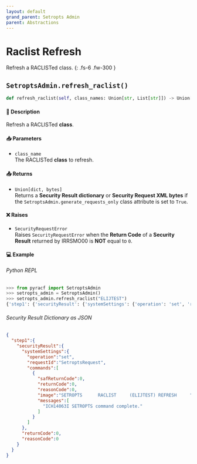 ```yaml
---
layout: default
grand_parent: Setropts Admin
parent: Abstractions
---
```


# Raclist Refresh

Refresh a RACLISTed class.
{: .fs-6 .fw-300 }

## `SetroptsAdmin.refresh_raclist()`

```python
def refresh_raclist(self, class_names: Union[str, List[str]]) -> Union[dict, bytes]:
```

#### 📄 Description

Refresh a RACLISTed **class**.

#### 📥 Parameters
* `class_name`<br>
  The RACLISTed **class** to refresh.

#### 📤 Returns
* `Union[dict, bytes]`<br>
  Returns a **Security Result dictionary** or **Security Request XML bytes** if the `SetroptsAdmin.generate_requests_only` class attribute is set to `True`.

#### ❌ Raises
* `SecurityRequestError`<br>
  Raises `SecurityRequestError` when the **Return Code** of a **Security Result** returned by IRRSMO00 is **NOT** equal to `0`.

#### 💻 Example

###### Python REPL
```python
>>> from pyracf import SetroptsAdmin
>>> setropts_admin = SetroptsAdmin()
>>> setropts_admin.refresh_raclist("ELIJTEST")
{'step1': {'securityResult': {'systemSettings': {'operation': 'set', 'requestId': 'SetroptsRequest', 'commands': [{'safReturnCode': 0, 'returnCode': 0, 'reasonCode': 0, 'image': 'SETROPTS      RACLIST     (ELIJTEST) REFRESH     ', 'messages': ['ICH14063I SETROPTS command complete.']}]}, 'returnCode': 0, 'reasonCode': 0, 'runningUserid': 'testuser'}}}
```

###### Security Result Dictionary as JSON
```json
{
  "step1":{
    "securityResult":{
      "systemSettings":{
        "operation":"set",
        "requestId":"SetroptsRequest",
        "commands":[
          {
            "safReturnCode":0,
            "returnCode":0,
            "reasonCode":0,
            "image":"SETROPTS      RACLIST     (ELIJTEST) REFRESH     ",
            "messages":[
              "ICH14063I SETROPTS command complete."
            ]
          }
        ]
      },
      "returnCode":0,
      "reasonCode":0
    }
  }
}
```